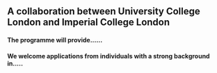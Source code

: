 ## A collaboration between University College London and Imperial College London

#### The programme will provide......

#### We welcome applications from individuals with a strong background in.....
